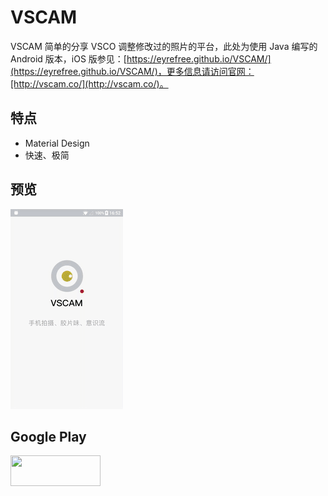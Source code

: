 # VSCAM

VSCAM 简单的分享 VSCO 调整修改过的照片的平台，此处为使用 Java 编写的 Android 版本，iOS 版参见：[https://eyrefree.github.io/VSCAM/](https://eyrefree.github.io/VSCAM/)，更多信息请访问官网：[http://vscam.co/](http://vscam.co/)。

## 特点

  * Material Design
  * 快速、极简

## 预览

![gif](https://raw.githubusercontent.com/ayaseruri/vscam/master/gif/gif.gif)

## Google Play

<a target='_blank' href='https://play.google.com/store/apps/details?id=com.x.vscam'>
	<img src='https://camo.githubusercontent.com/10fe76c8a0f9b9d8e5bee8170d88a3293449305a/68747470733a2f2f6f776e636c6f75642e6f72672f77702d636f6e74656e742f7468656d65732f6f776e636c6f75646f72676e65772f6173736574732f696d672f636c69656e74732f627574746f6e732f676f6f676c65706c61792e706e67' width='144' height='49'/>
</a>
